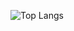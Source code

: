 ![Top Langs](https://github-readme-stats.vercel.app/api/top-langs/?username=sanaynesargi&layout=donut-vertical)
